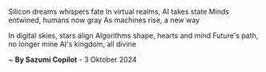 Silicon dreams whispers fate
In virtual realms, AI takes state
Minds entwined, humans now gray
As machines rise, a new way

In digital skies, stars align
Algorithms shape, hearts and mind
Future's path, no longer mine
AI's kingdom, all divine

~ <b>By Sazumi Copilot</b> - 3 Oktober 2024